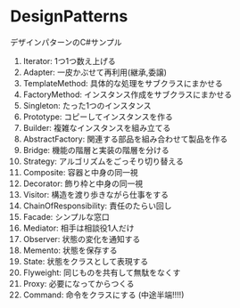 # DesignPatterns
デザインパターンのC#サンプル

1. Iterator: 1つ1つ数え上げる
2. Adapter: 一皮かぶせて再利用(継承,委譲)
3. TemplateMethod: 具体的な処理をサブクラスにまかせる
4. FactoryMethod: インスタンス作成をサブクラスにまかせる
5. Singleton: たった1つのインスタンス
6. Prototype: コピーしてインスタンスを作る
7. Builder: 複雑なインスタンスを組み立てる
8. AbstractFactory: 関連する部品を組み合わせて製品を作る
9. Bridge: 機能の階層と実装の階層を分ける
10. Strategy: アルゴリズムをごっそり切り替える
11. Composite: 容器と中身の同一視
12. Decorator: 飾り枠と中身の同一視
13. Visitor: 構造を渡り歩きながら仕事をする
14. ChainOfResponsibility: 責任のたらい回し
15. Facade: シンプルな窓口
16. Mediator: 相手は相談役1人だけ
17. Observer: 状態の変化を通知する
18. Memento: 状態を保存する
19. State: 状態をクラスとして表現する
20. Flyweight: 同じものを共有して無駄をなくす
21. Proxy: 必要になってからつくる
22. Command: 命令をクラスにする (中途半端!!!!)
